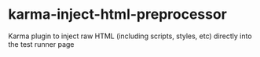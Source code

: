 karma-inject-html-preprocessor
==============================

Karma plugin to inject raw HTML (including scripts, styles, etc) directly into the test runner page
